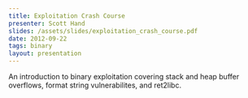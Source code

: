 ```yaml
---
title: Exploitation Crash Course
presenter: Scott Hand
slides: /assets/slides/exploitation_crash_course.pdf
date: 2012-09-22
tags: binary
layout: presentation
---
```

An introduction to binary exploitation covering stack and heap buffer overflows, format string vulnerabilites, and ret2libc.
